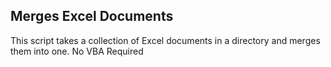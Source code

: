 ## Merges Excel Documents
This script takes a collection of Excel documents in a directory and merges them into one. 
No VBA Required
